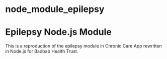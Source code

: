 # node_module_epilepsy
Epilepsy Node.js Module
=======================

This is a reproduction of the epilepsy module in Chronic Care App rewritten in Node.js for Baobab Health Trust.
